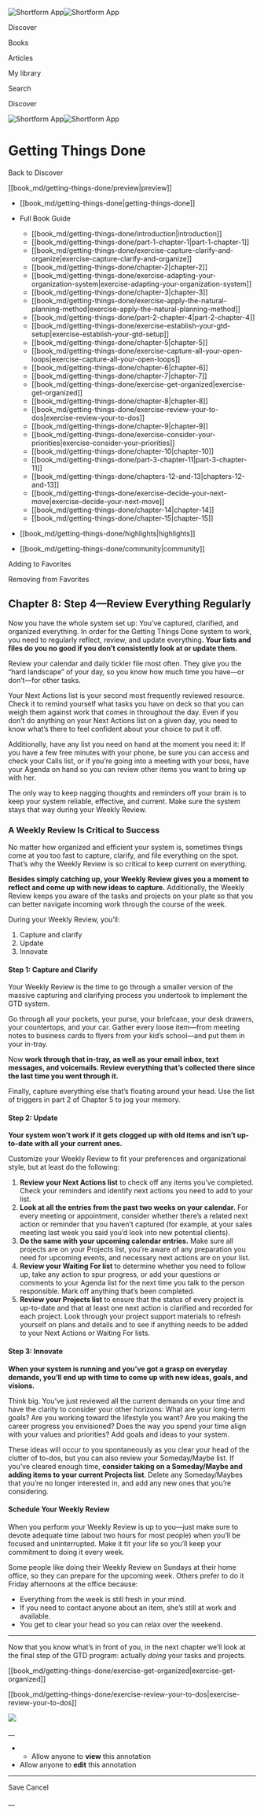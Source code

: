 ![Shortform App](/img/logo.36a2399e.svg)![Shortform App](/img/logo-dark.70c1b072.svg)

Discover

Books

Articles

My library

Search

Discover

![Shortform App](/img/logo.36a2399e.svg)![Shortform App](/img/logo-dark.70c1b072.svg)

# Getting Things Done

Back to Discover

[[book_md/getting-things-done/preview|preview]]

  * [[book_md/getting-things-done|getting-things-done]]
  * Full Book Guide

    * [[book_md/getting-things-done/introduction|introduction]]
    * [[book_md/getting-things-done/part-1-chapter-1|part-1-chapter-1]]
    * [[book_md/getting-things-done/exercise-capture-clarify-and-organize|exercise-capture-clarify-and-organize]]
    * [[book_md/getting-things-done/chapter-2|chapter-2]]
    * [[book_md/getting-things-done/exercise-adapting-your-organization-system|exercise-adapting-your-organization-system]]
    * [[book_md/getting-things-done/chapter-3|chapter-3]]
    * [[book_md/getting-things-done/exercise-apply-the-natural-planning-method|exercise-apply-the-natural-planning-method]]
    * [[book_md/getting-things-done/part-2-chapter-4|part-2-chapter-4]]
    * [[book_md/getting-things-done/exercise-establish-your-gtd-setup|exercise-establish-your-gtd-setup]]
    * [[book_md/getting-things-done/chapter-5|chapter-5]]
    * [[book_md/getting-things-done/exercise-capture-all-your-open-loops|exercise-capture-all-your-open-loops]]
    * [[book_md/getting-things-done/chapter-6|chapter-6]]
    * [[book_md/getting-things-done/chapter-7|chapter-7]]
    * [[book_md/getting-things-done/exercise-get-organized|exercise-get-organized]]
    * [[book_md/getting-things-done/chapter-8|chapter-8]]
    * [[book_md/getting-things-done/exercise-review-your-to-dos|exercise-review-your-to-dos]]
    * [[book_md/getting-things-done/chapter-9|chapter-9]]
    * [[book_md/getting-things-done/exercise-consider-your-priorities|exercise-consider-your-priorities]]
    * [[book_md/getting-things-done/chapter-10|chapter-10]]
    * [[book_md/getting-things-done/part-3-chapter-11|part-3-chapter-11]]
    * [[book_md/getting-things-done/chapters-12-and-13|chapters-12-and-13]]
    * [[book_md/getting-things-done/exercise-decide-your-next-move|exercise-decide-your-next-move]]
    * [[book_md/getting-things-done/chapter-14|chapter-14]]
    * [[book_md/getting-things-done/chapter-15|chapter-15]]
  * [[book_md/getting-things-done/highlights|highlights]]
  * [[book_md/getting-things-done/community|community]]



Adding to Favorites 

Removing from Favorites 

## Chapter 8: Step 4—Review Everything Regularly

Now you have the whole system set up: You’ve captured, clarified, and organized everything. In order for the Getting Things Done system to work, you need to regularly reflect, review, and update everything. **Your lists and files do you no good if you don’t consistently look at or update them.**

Review your calendar and daily tickler file most often. They give you the “hard landscape” of your day, so you know how much time you have—or don’t—for other tasks.

Your Next Actions list is your second most frequently reviewed resource. Check it to remind yourself what tasks you have on deck so that you can weigh them against work that comes in throughout the day. Even if you don’t do anything on your Next Actions list on a given day, you need to know what’s there to feel confident about your choice to put it off.

Additionally, have any list you need on hand at the moment you need it: If you have a few free minutes with your phone, be sure you can access and check your Calls list, or if you’re going into a meeting with your boss, have your Agenda on hand so you can review other items you want to bring up with her.

The only way to keep nagging thoughts and reminders off your brain is to keep your system reliable, effective, and current. Make sure the system stays that way during your Weekly Review.

### A Weekly Review Is Critical to Success

No matter how organized and efficient your system is, sometimes things come at you too fast to capture, clarify, and file everything on the spot. That’s why the Weekly Review is so critical to keep current on everything.

**Besides simply catching up, your Weekly Review gives you a moment to reflect and come up with new ideas to capture.** Additionally, the Weekly Review keeps you aware of the tasks and projects on your plate so that you can better navigate incoming work through the course of the week.

During your Weekly Review, you’ll:

  1. Capture and clarify
  2. Update
  3. Innovate



#### Step 1: Capture and Clarify

Your Weekly Review is the time to go through a smaller version of the massive capturing and clarifying process you undertook to implement the GTD system.

Go through all your pockets, your purse, your briefcase, your desk drawers, your countertops, and your car. Gather every loose item—from meeting notes to business cards to flyers from your kid’s school—and put them in your in-tray.

Now **work through that in-tray, as well as your email inbox, text messages, and voicemails. Review everything that’s collected there since the last time you went through it.**

Finally, capture everything else that’s floating around your head. Use the list of triggers in part 2 of Chapter 5 to jog your memory.

#### Step 2: Update

**Your system won’t work if it gets clogged up with old items and isn’t up-to-date with all your current ones.**

Customize your Weekly Review to fit your preferences and organizational style, but at least do the following:

  1. **Review your Next Actions list** to check off any items you’ve completed. Check your reminders and identify next actions you need to add to your list.
  2. **Look at all the entries from the past two weeks on your calendar.** For every meeting or appointment, consider whether there’s a related next action or reminder that you haven’t captured (for example, at your sales meeting last week you said you’d look into new potential clients). 
  3. **Do the same with your upcoming calendar entries.** Make sure all projects are on your Projects list, you’re aware of any preparation you need for upcoming events, and necessary next actions are on your list. 
  4. **Review your Waiting For list** to determine whether you need to follow up, take any action to spur progress, or add your questions or comments to your Agenda list for the next time you talk to the person responsible. Mark off anything that’s been completed. 
  5. **Review your Projects list** to ensure that the status of every project is up-to-date and that at least one next action is clarified and recorded for each project. Look through your project support materials to refresh yourself on plans and details and to see if anything needs to be added to your Next Actions or Waiting For lists. 



#### Step 3: Innovate

**When your system is running and you’ve got a grasp on everyday demands, you’ll end up with time to come up with new ideas, goals, and visions.**

Think big. You’ve just reviewed all the current demands on your time and have the clarity to consider your other horizons: What are your long-term goals? Are you working toward the lifestyle you want? Are you making the career progress you envisioned? Does the way you spend your time align with your values and priorities? Add goals and ideas to your system.

These ideas will occur to you spontaneously as you clear your head of the clutter of to-dos, but you can also review your Someday/Maybe list. If you’ve cleared enough time, **consider taking on a Someday/Maybe and adding items to your current Projects list**. Delete any Someday/Maybes that you’re no longer interested in, and add any new ones that you’re considering.

#### Schedule Your Weekly Review

When you perform your Weekly Review is up to you—just make sure to devote adequate time (about two hours for most people) when you’ll be focused and uninterrupted. Make it fit your life so you’ll keep your commitment to doing it every week.

Some people like doing their Weekly Review on Sundays at their home office, so they can prepare for the upcoming week. Others prefer to do it Friday afternoons at the office because:

  * Everything from the week is still fresh in your mind.
  * If you need to contact anyone about an item, she’s still at work and available. 
  * You get to clear your head so you can relax over the weekend. 



* * *

Now that you know what’s in front of you, in the next chapter we’ll look at the final step of the GTD program: actually _doing_ your tasks and projects.

[[book_md/getting-things-done/exercise-get-organized|exercise-get-organized]]

[[book_md/getting-things-done/exercise-review-your-to-dos|exercise-review-your-to-dos]]

![](https://bat.bing.com/action/0?ti=56018282&Ver=2&mid=87eecb1a-ae9f-43b8-9302-fdc9441430bb&sid=49fff5b0636c11eeb9c611038afc8668&vid=4a005010636c11ee80c703d4c4a7acd5&vids=0&msclkid=N&pi=0&lg=en-US&sw=800&sh=600&sc=24&nwd=1&tl=Shortform%20%7C%20Book&p=https%3A%2F%2Fwww.shortform.com%2Fapp%2Fbook%2Fgetting-things-done%2Fchapter-8&r=&lt=354&evt=pageLoad&sv=1&rn=388025)

__

  *   * Allow anyone to **view** this annotation
  * Allow anyone to **edit** this annotation



* * *

Save Cancel

__



